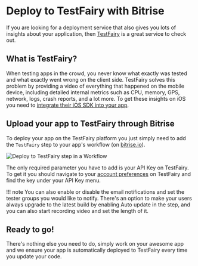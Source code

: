 # Deploy to TestFairy with Bitrise

If you are looking for a deployment service that also gives you lots of insights about your application, then [TestFairy](https://www.testfairy.com/) is a great service to check out.

## What is TestFairy?

When testing apps in the crowd, you never know what exactly was tested and what exactly went wrong on the client side. TestFairy solves this problem by providing a video of everything that happened on the mobile device, including detailed internal metrics such as CPU, memory, GPS, network, logs, crash reports, and a lot more. To get these insights on iOS you need to [integrate their iOS SDK into your app](http://docs.testfairy.com/iOS_SDK/Integrating_iOS_SDK.html).

## Upload your app to TestFairy through Bitrise

To deploy your app on the TestFairy platform you just simply need to add the `TestFairy` step to your app's workflow \(on [bitrise.io](https://www.bitrise.io)\).

![Deploy to TestFairy step in a Workflow](https://github.com/OrganizationDummy/devcenter/tree/acf5f40e38b6dcf6fe62e839a4c04acb31fdebd2/img/tutorials/deploy/testfairy_workflow-editor.png)

The only required parameter you have to add is your API Key on TestFairy. To get it you should navigate to your [account preferences](https://app.testfairy.com/settings/) on TestFairy and find the key under your API Key menu.

!!! note You can also enable or disable the email notifications and set the tester groups you would like to notify. There's an option to make your users always upgrade to the latest build by enabling Auto update in the step, and you can also start recording video and set the length of it.

## Ready to go!

There's nothing else you need to do, simply work on your awesome app and we ensure your app is automatically deployed to TestFairy every time you update your code.


